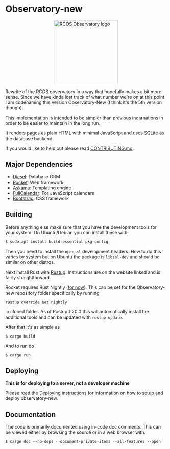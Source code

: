 # Observatory-new

<img src="./logo.svg" alt="RCOS Observatory logo" width="200px" style="display:block;margin:auto;"/>

Rewrite of the RCOS observatory in a way that hopefully makes a bit more sense.
Since we have kinda lost track of what number we're on at this point I am
codenaming this version Observatory-New (I think it's the 5th version though).

This implementation is intended to be simpler than previous incarnations in
order to be easier to maintain in the long run.

It renders pages as plain HTML with minimal JavaScript and uses SQLite
as the database backend.

If you would like to help out please read [CONTRIBUTING.md](./CONTRIBUTING.md).

## Major Dependencies
- [Diesel](https://diesel.rs): Database ORM
- [Rocket](https://rocket.rs): Web framework
- [Askama](https://github.com/djc/askama): Templating engine
- [FullCalendar](https://fullcalendar.io/): For JavaScript calendars
- [Bootstrap](https://getbootstrap.com): CSS framework

## Building
Before anything else make sure that you have the development tools for your
system. On Ubuntu/Debian you can install these with:

```
$ sudo apt install build-essential pkg-config
```

Then you need to install the `openssl` development headers.
How to do this varies by system but on Ubuntu the package is
`libssl-dev` and should be similar on other distros.

Next install Rust with [Rustup](https://rustup.rs). Instructions are on the
website linked and is fairly straightforward.

Rocket requires Rust Nightly ([for now](https://github.com/SergioBenitez/Rocket/issues/19)).
This can be set for the Observatory-new repository folder specifically by running
```
rustup override set nightly
```
in cloned folder.
As of Rustup 1.20.0 this will automatically install the additional tools and can be updated
with `rustup update`.

After that it's as simple as
```
$ cargo build
```

And to run do
```
$ cargo run
```

## Deploying

**This is for deploying to a server, not a developer machine**

Please read [the Deploying instructions](./DEPLOYING.md) for information on how to setup
and deploy observatory-new.

## Documentation
The code is primarily documented using in-code doc comments.
This can be viewed either by browsing the source or in a web browser with.
```
$ cargo doc --no-deps --document-private-items --all-features --open
```

